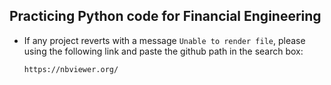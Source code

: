 ## Practicing Python code for Financial Engineering 

- If any project reverts with a message `Unable to render file`, please using the following link and paste the github path in the search box:

      https://nbviewer.org/
